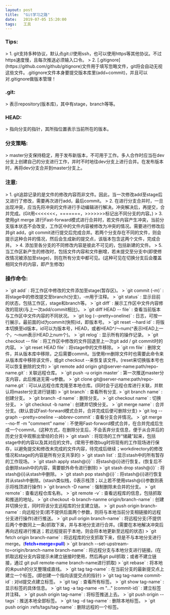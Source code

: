 ```yaml
---
layout: post
title:  "Git学习之路"
date:   2019-07-05 15:20:00 
tags:   工具
---
```


<h3>Tips:</h3> 
> 1. git支持多种协议，默认点git://使用ssh，也可以使用https等其他协议。不过https速度慢，且每次推送必须输入口令。  
> 2. [.gitignore](https://github.com/github/gitignore)文件用于填写忽略文件，git将会自动无视这些文件。.gitignore文件本身要提交版本库里(add+commit)，并且可以对.gitignore做版本管理！

<h3>.git:</h3> 
> 表示repository(版本库)，其中有stage，branch等等。  

<h3>HEAD:</h3>
> 指向分支的指针，其所指位置表示当前所在的版本。 

<h3>分支策略:</h3>
> master分支保持稳定，用于发布新版本，不可用于工作。多人合作时应当在dev分支上创建自己的分支进行工作，并时不时地往dev分支上进行合并。在发布版本时，再将dev分支合并到master分支上。

<h3>注意:</h3>
> 1. git追踪记录的是文件的修改内容而非文件。因此，当一次修改add至stage后又进行了修改，需要再次进行add，最后commit。  
> 2. 在进行分支合并时，一旦出现冲突，应当先将冲突的文件进行手动编辑进行解决。冲突解决后，再提交，合并完成。(Git用<<<<<<<，=======，>>>>>>>标记出不同分支的内容。)  
> 3. 使用git merge 进行Fast-forward模式进行合并时，若文件内容产生冲突，当前分支版本状态不会改变，工作区中的文件内容被修改为冲突的情况。需要进行修改后并git add，git commit进行提交后完成合并。若两个分支存在不同的文件，则会提示这种合并的情况，然后会生成新的提交点，该版本包含这两个文件，完成合并。  
> 4. 添加至各分支的不同修改内容是彼此不可见的，包括新建的文件。  
> 5. 当工作区新产生的修改时，包括文件内容和文件删增，若未提交至分支中(即使修改情况被添加至stage)，则在所有分支中都可见。(这种可见在切换分支后会覆盖相同文件的内容，即产生修改)  

<h3>操作命令:</h3>
> `git add` : 将工作区中修改的文件添加至stage(暂存区)。  
> `git commit (-m)` : 将stage中的修改提交至branch(分支)，-m用于注释。  
> `git status` : 显示目前的状态，包括工作区，stage和branch等。
> `git diff` : 展示工作区中文件内容修改的现状(与上一次add/commit相比)。  
> `git diff HEAD -- file` : 查看当前版本与工作区中文件内容的不同状况。  
> `git log (--pretty=oneline)` : 日志，可按一行展示，最前面的id为commit(快照)id，即版本号。  
> `git reset --hard id` : 将版本切换至id版本，id可以为版本号，HEAD，或者HEAD^/～num(^表示HEAD上一个，～num表示HEAD上num个)。  
> `git relog` : 显示所有的操作记录。  
> `git checkout -- file` : 将工作区中修改的文件回退至上一次git add / git commit时的内容。  
> `git reset HEAD file` : 将stage中的文件移除。  
> `git rm file` : 删除文件，并从版本库中移除，之后需要commit。当使用rm删除文件时也需要此命令来从版本库中移除该文件，或git checkout --来恢复该文件。(reset来切换版本号也可以恢复删除的文件)  
> `git remote add origin git@server-name:path/repo-name.git` : 关联远程仓库。  
> `git push -u origin master` : 第一次推送master分支内容，此后推送无需-u参数。  
> `git clone git@server-name:path/repo-name.git` : 可以从远程仓库克隆至本地仓库。(同时会于远程仓库进行关联，并默认将master分支进行链接)  
> `git branch` : 查看所有分支.  
> `git branch name` : 创建分支。  
> `git branch -d name` : 删除分支。  
> `git checkout name` : 切换分支。  
> `git checkout -b name` : 创建并切换分支。  
> `git merge name` : 合并分支。(默认尝试Fast-forward模式合并，合并完成后便可删除分支)  
> `git log --graph --pretty=oneline --abbrev-commit` : 查看分支合并情况。  
> `git merge --no-ff -m "comment" name` : 不使用Fast-forword模式合并，在合并完成后生成一个commit。(这种方式，在删除分支后，不会丢弃分支信息，便于从合并后的历史分支中观察出曾经的合并)  
> `git stash` : 将现场的工作“储藏”起来，包括stage中的内容以及其对应的文件。(常用于修改bug时将现有的工作现场进行保存，以避免提交和修改未完成的文件内容，待完成后继续；workdirectory的修改情况和stage的内容是所有分支共享的)  
> `git stash list` : 显示stash中的所有暂存的工作现场。 
> `git stash apply stash@{i}` : 将stash@{i}进行恢复。(恢复后不会删除stash中的内容，需要额外命令进行删除)  
> `git stash drop stash@{i}` : 将stash@{i}从stash中删除。  
> `git stash pop stash@{i}` : 将stash@{i}进行恢复并从stash中删除。(stash类似栈，0表示栈顶；以上若不使用stash@{i}参数则表示将栈顶进行操作)  
> `git branch -D name` : 强制删除未合并的分支。  
> `git remote` : 查看远程仓库名称。  
> `git remote -v` : 查看远程库的信息，包括抓取和推送的地址。   
> `git checkout -b branch-nanme origin/branch-name` : 创建并切换分支，同时将该分支远程库的分支建立链。  
> `git push origin branch-name` : 向远程分支(若不提供后面两个参数，则将与本地当前分支相链接的远程分支进行操作)进行推送。  
> `git pull origin branch-name` : 将远程分支(不提供后两个参数同上一条)抓取下来，并与本地分支进行合并。(需要在本地解决冲突后再向远程进行推送；若远程提前于本地，则会将本地更新至远程的状态)  
> `git fetch origin branch-name` : 将远程库的分支抓取下来，但是不与本地分支进行merge。(<b style="color:blue">fetch+merge=pull</b>)  
> `git branch --set-upstream-to=origin/branch-name branch-name` : 将远程分支与本地分支进行链接。(在抓取远程分支内容提示未建立链接时使用，然后再git pull抓取；或者不建立链接，通过 git pull remote-name branch-name进行抓取)  
> `git rebase` : 将本地的未push的分叉整理成直线。  
> `git tag tag-name` : 在当前分支的最新提交点上建立一个标签。(即创建一个指向该提交点的指针)  
> `git tag tag-name commit-id` : 对id提交点建立标签。  
> `git tag` : 查看所有标签。  
> `git show tag-name` : 显示标签的具体信息。  
> `git tag -a tag-name -m "..." (commit-id)` : 建立标签并注释。  
> `git push origin tag-name` : 将标签推送上去。  
> `git push origin --tags` : 推送本地全部标签。  
> `git tag -d tag-name` : 删除本地标签。  
> `git push origin :refs/tags/tag-name` : 删除远程的一个标签。  

